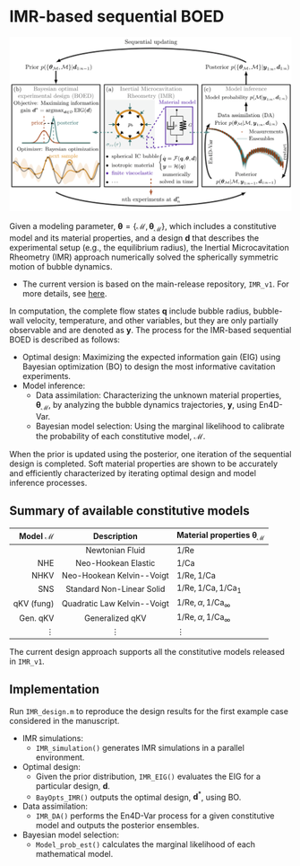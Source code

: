 # IMR-based sequential BOED

![overview](overview.png)

Given a modeling parameter, $`\mathbf{\theta}=\{\mathcal{M},\, \mathbf{\theta}_{\mathcal{M}}\}`$, which includes a constitutive model and its material properties, and a design $\mathbf{d}$ that describes the experimental setup (e.g., the equilibrium radius), the Inertial Microcavitation Rheometry (IMR) approach numerically solved the spherically symmetric motion of bubble dynamics. 
* The current version is based on the main-release repository, `IMR_v1`. For more details, see [here](https://github.com/InertialMicrocavitationRheometry/IMR_v1).

In computation, the complete flow states $\mathbf{q}$ include bubble radius, bubble-wall velocity, temperature, and other variables, but they are only partially observable and are denoted as $\mathbf{y}$. The process for the IMR-based sequential BOED is described as follows:
* Optimal design: Maximizing the expected information gain (EIG) using Bayesian optimization (BO) to design the most informative cavitation experiments.
* Model inference:
  * Data assimilation: Characterizing the unknown material properties, $\mathbf{\theta}_{\mathcal{M}}$, by analyzing the bubble dynamics trajectories, $\mathbf{y}$, using En4D-Var.
  * Bayesian model selection: Using the marginal likelihood to calibrate the probability of each constitutive model, $\mathcal{M}$.
    
When the prior is updated using the posterior, one iteration of the sequential design is completed. Soft material properties are shown to be accurately and efficiently characterized by iterating optimal design and model inference processes.

## Summary of available constitutive models

| Model $\mathcal{M}$  | Description                | Material properties $\mathbf{\theta}_{\mathcal{M}}$  |
| ---:                 |     :---:                  |    :---                                              |
|                      | Newtonian Fluid            | $1/\mathrm{Re}$                                      |
| NHE                  | Neo-Hookean Elastic        | $1/\mathrm{Ca}$                                      |
| NHKV                 | Neo-Hookean Kelvin--Voigt  | $1/\mathrm{Re},1/\mathrm{Ca}$                        |
| SNS                  | Standard Non-Linear Solid  | $1/\mathrm{Re},1/\mathrm{Ca},1/\mathrm{Ca_1}$        |
| qKV (fung)           | Quadratic Law Kelvin--Voigt| $1/\mathrm{Re}, \alpha,1/\mathrm{Ca}_{\infty}$       |
| Gen. qKV             | Generalized qKV            | $1/\mathrm{Re},\alpha,1/\mathrm{Ca}_{\infty}$        |
| $\vdots$             | $\vdots$                   | $\vdots$                                             |

The current design approach supports all the constitutive models released in `IMR_v1`.


## Implementation

Run `IMR_design.m` to reproduce the design results for the first example case considered in the manuscript. 

* IMR simulations:
    * `IMR_simulation()` generates IMR simulations in a parallel environment.
* Optimal design:
    * Given the prior distribution, `IMR_EIG()` evaluates the EIG for a particular design, $\mathbf{d}$.
    * `BayOpts_IMR()` outputs the optimal design, $\mathbf{d}^*$, using BO.
* Data assimilation:
    * `IMR_DA()` performs the En4D-Var process for a given constitutive model and outputs the posterior ensembles.
* Bayesian model selection:
    *  `Model_prob_est()` calculates the marginal likelihood of each mathematical model.
 
       
 
